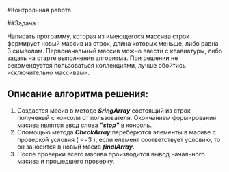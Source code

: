 #Контрольная работа

##Задача :

Написать программу, которая из имеющегося массива строк формирует новый массив из строк, длина которых меньше, либо равна 3 символам. Первоначальный массив можно ввести с клавиатуры, либо задать на старте выполнения алгоритма. При решении не рекомендуется пользоваться коллекциями, лучше обойтись исключительно массивами.

## Описание алгоритма решения:

1. Создается масив в методе ___SringArray___ состоящий из строк полученый с консоли от пользователя. Окончанием формирования масива являтся ввод слова ___"stop"___ в консоль.
2. Спомощью метода ___CheckArray___ переберются элементы в масиве с проверкой условия ( <=3 ), если елемент соответствует условию, то он заносится в новый масив ___finalArray___. 
3. После проверки всего масива производится вывод начального масива и прошедшего проверку.